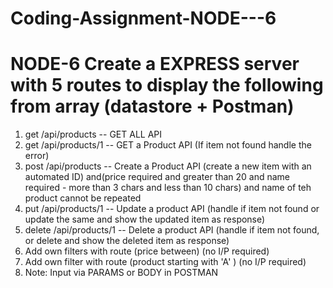 # Coding-Assignment-NODE---6
# NODE-6 Create a EXPRESS server with 5 routes to display the following from array (datastore + Postman)                                                               
1.  get /api/products   -- GET ALL API             
2.  get /api/products/1   -- GET a Product API (If item not found handle the error)                                               
3.  post /api/products   -- Create a Product API (create a new item with an automated ID) and(price  required and greater than 20 and name required - more than 3 chars and less than 10 chars)   and name of teh product cannot be repeated
4. put  /api/products/1   -- Update a product API (handle if item not found or update the same and show the updated item as  response)            
5. delete  /api/products/1   -- Delete a product API  (handle if item not found, or delete and show the deleted item as response)                                                   
6. Add own filters with route (price between)  (no I/P required)       
7. Add own filter with route (product starting with 'A' ) (no I/P required)                                 
8. Note: Input via PARAMS or BODY in POSTMAN                                               

